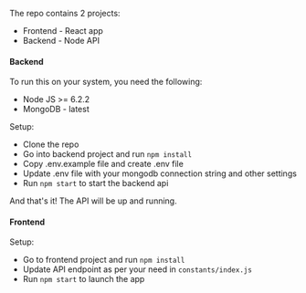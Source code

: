 The repo contains 2 projects:
- Frontend - React app
- Backend - Node API

#### Backend

To run this on your system, you need the following:
- Node JS >= 6.2.2
- MongoDB - latest

Setup:
- Clone the repo
- Go into backend project and run `npm install`
- Copy .env.example file and create .env file
- Update .env file with your mongodb connection string and other settings
- Run `npm start` to start the backend api

And that's it! The API will be up and running.

#### Frontend

Setup:
- Go to frontend project and run `npm install`
- Update API endpoint as per your need in `constants/index.js`
- Run `npm start` to launch the app
